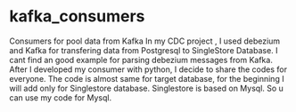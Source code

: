 # kafka_consumers
Consumers for pool data from Kafka
In my CDC project , I used debezium and Kafka for transfering data from Postgresql to SingleStore Database.
I cant find an good example for parsing debezium messages from Kafka.
After I developed my consumer with python, I decide to share the codes for everyone.
The code is almost same for target database, for the beginning I will add only for Singlestore database. Singlestore is based on Mysql. So u can use my code for Mysql.

